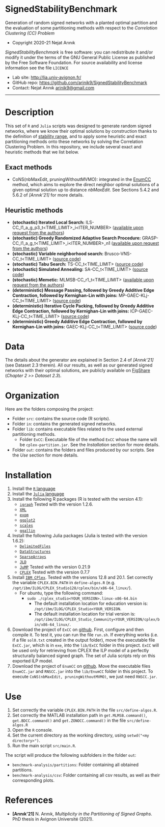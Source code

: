 # SignedStabilityBenchmark
Generation of random signed networks with a planted optimal partition and the evaluation of some partitioning methods with respect to the *Correlation Clustering (CC) Problem*

* Copyright 2020-21 Nejat Arınık

*SignedStabilityBenchmark* is free software: you can redistribute it and/or modify it under the terms of the GNU General Public License as published by the Free Software Foundation. For source availability and license information see the file `LICENCE`

* Lab site: http://lia.univ-avignon.fr/
* GitHub repo: https://github.com/arinik9/SignedStabilityBenchmark
* Contact: Nejat Arınık <arinik9@gmail.com>


-----------------------------------------------------------------------

# Description
This set of `R` and `Julia` scripts was designed to generate random signed networks, where we know their optimal solutions by construction thanks to the definition of [stability range](https://doi.org/10.1145/1553374.1553473), and to apply some heuristic and exact partitioning methods onto these networks by solving the Correlation Clustering Problem. In this repository, we include several exact and heuristic methods that we list below.

## Exact methods

* CoNS(nbMaxEdit, pruningWithoutMVMO):  integrated in the [EnumCC](https://github.com/arinik9/EnumCC) method, which aims to explore the direct neighbor optimal solutions of a given optimal solution up to distance *nbMaxEdit*. See Sections 5.4.2 and 5.6.2 of *[Arınık'21]* for more details.

## Heuristic methods

* **(stochastic) Iterated Local Search:** ILS-CC_l1_a<ALPHA>_g<GAIN>_p3_t<TIME_LIMIT>_i<ITER_NUMBER>  ([available upon request from the authors](https://doi.org/10.1007/s13675-017-0082-6))
* **(stochastic) Greedy Randomized Adaptive Search Procedure:** GRASP-CC_l1_a<ALPHA>_g<GAIN>_t<TIME_LIMIT>_i<ITER_NUMBER>_n1  ([available upon request from the authors](https://doi.org/10.1007/s13675-017-0082-6))
* **(stochastic) Variable neighborhood search:** Brusco-VNS-CC_t<TIME_LIMIT> ([source code](https://github.com/arinik9/HeuristicsCC))
* **(stochastic) Tabu Search:** TS-CC_t<TIME_LIMIT>  ([source code](https://github.com/arinik9/HeuristicsCC))
* **(stochastic) Simulated Annealing:** SA-CC_t<TIME_LIMIT> ([source code](https://github.com/arinik9/HeuristicsCC))
* **(stochastic) Memetic:** MLMSB-CC_r1_t<TIME_LIMIT>  ([available upon request from the authors](https://doi.org/10.1016/j.knosys.2015.05.006))
* **(deterministic) Message Passing, followed by Greedy Additive Edge Contraction, followed by Kernighan-Lin with joins:** MP-GAEC-KLj-CC_t<TIME_LIMIT> ([source code](https://github.com/LPMP/))
* **(deterministic) Iterative Cycle Packing, followed by Greedy Additive Edge Contraction, followed by Kernighan-Lin with joins:** ICP-GAEC-KLj-CC_t<TIME_LIMIT> ([source code](https://github.com/LPMP/))
* **(deterministic) Greedy Additive Edge Contraction, followed by Kernighan-Lin with joins:** GAEC-KLj-CC_t<TIME_LIMIT> ([source code](https://github.com/LPMP/))




# Data
The details about the generator are explained in Section 2.4 of *[Arınık'21]* (see Dataset 2.3 therein). All our results, as well as our generated signed networks with their optimal solutions, are publicly available on [FigShare](https://doi.org/10.6084/m9.figshare.14551113.v3) (*Chapter 2 >> Dataset 2.3*).




# Organization
Here are the folders composing the project:
* Folder `src`: contains the source code (R scripts).
* Folder `in`: contains the generated signed networks. 
* Folder `lib`: contains executable files related to the used external partitioning methods.
  * Folder `ExCC`: Executable file of the method `ExCC` whose the name will be `cplex-partition.jar`. See the *Installation* section for more details.
* Folder `out`: contains the folders and files produced by our scripts. See the *Use* section for more details.


# Installation
1. Install the [`R` language](https://www.r-project.org)
2. Install the [`Julia` language](https://julialang.org)
3. Install the following R packages (R is tested with the version 4.1):
   * [`igraph`](http://igraph.org/r/) Tested with the version 1.2.6.
   * [`XML`](https://cran.r-project.org/web/packages/XML/index.html)
   * [`expm`](todo)
   * [`ggplot2`](todo)
   * [`scales`](todo)
   * [`ggallin`](todo)
4. Install the following Julia packages (Julia is tested with the version 1.6.2):
   * [`DelimitedFiles`](https://docs.julialang.org/en/v1/stdlib/DelimitedFiles/)
   * [`DataStructures`](https://github.com/JuliaCollections/DataStructures.jl)
   * [`SparseArrays`](https://docs.julialang.org/en/v1/stdlib/SparseArrays/)
   * [`JLD`](https://github.com/JuliaIO/JLD.jl)
   * [`JuMP`](https://jump.dev/JuMP.jl/stable/) Tested with the version 0.21.9
   * [`CPLEX`](https://github.com/jump-dev/CPLEX.jl) Tested with the version 0.7.7
5. Install [`IBM CPlex`](https://www.ibm.com/developerworks/community/blogs/jfp/entry/CPLEX_Is_Free_For_Students?lang=en). Tested with the versions 12.8 and 20.1. Set correctly the variable `CPLEX.BIN.PATH` in `define-algos.R` (e.g. `/opt/ibm/ILOG/CPLEX_Studio128/cplex/bin/x86-64_linux/`).
   * For ubuntu, type the following command:
     * `sudo ./cplex_studio<YOUR_VERSION>.linux-x86-64.bin` 
       * The default installation location for education version is: `/opt/ibm/ILOG/CPLEX_Studio<YOUR_VERSION`.
       * The default installation location for trial version is: `/opt/ibm/ILOG/CPLEX_Studio_Community<YOUR_VERSION/cplex/bin/x86-64_linux/`.
6. Download the project of `ExCC` on [github](https://github.com/arinik9/ExCC). First, configure and then compile it. To test it, you can run the file `run.sh`. If everything works (i.e. if a file `sol0.txt` created in the output folder), move the executable file `ExCC.jar`, which is in `exe`, into the `lib/ExCC` folder in this project. `ExCC` will be used only for retrieving from CPLEX the ILP model of a perfectly structurally balanced signed graph. The set of Julia scripts rely on this exported ILP model.
7. Download the project of `EnumCC` on [github](https://github.com/arinik9/EnumCC). Move the executable files `EnumCC.jar` and `RNSCC.jar` into the `lib/EnumCC` folder in this project. To execute `CoNS(nbMaxEdit, pruningWithoutMVMO)`, we just need `RNSCC.jar`.


# Use
1. Set correctly the variable `CPLEX.BIN.PATH` in the file `src/define-algos.R`.
2. Set correctly the MATLAB installation path in `get.MLMSB.command()`, `get.BDCC.command()` and `get.ZONOCC.command()` in the file `src/define-algos.R` 
3. Open the `R` console.
4. Set the current directory as the working directory, using `setwd("<my directory>")`.
5. Run the main script `src/main.R`.


The script will produce the following subfolders in the folder `out`:
* `benchmark-analysis/partitions`: Folder containing all obtained partitions.
* `benchmark-analysis/csv`: Folder containing all csv results, as well as their corresponding plots.



# References
* **[Arınık'21]** N. Arınık, *Multiplicity in the Partitioning of Signed Graphs*. PhD thesis in Avignon Université (2021).
